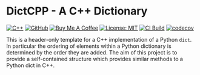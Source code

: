 # DictCPP - A C++ Dictionary

[![C++](https://img.shields.io/badge/C++-%2300599C.svg?logo=c%2B%2B&logoColor=white)](#)
[![GitHub](https://img.shields.io/badge/GitHub-%23121011.svg?logo=github&logoColor=white)](https://github.com/zwill22/DictCPP)
[![Buy Me A Coffee](https://img.shields.io/badge/Buy%20Me%20a%20Coffee-ffdd00?&logo=buy-me-a-coffee&logoColor=black)](https://coff.ee/zmwill)
[![License: MIT](https://img.shields.io/github/license/zwill22/dictcpp)](https://github.com/zwill22/dictcpp/blob/main/LICENSE)
[![CI Build](https://github.com/zwill22/dictcpp/actions/workflows/ci.yml/badge.svg)](https://github.com/zwill22/dictcpp/actions/workflows/ci.yml)
[![codecov](https://codecov.io/github/zwill22/DictCPP/graph/badge.svg)](https://codecov.io/github/zwill22/DictCPP)

This is a header-only template for a C++ implementation of a Python `dict`.
In particular the ordering of elements within a Python dictionary is determined by the order they are added.
The aim of this project is to provide a self-contained structure which provides
similar methods to a Python dict in C++. 
